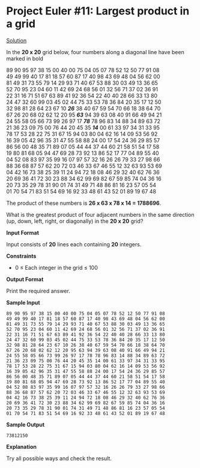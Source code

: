 # Project Euler #11: Largest product in a grid
[Solution](https://github.com/zhaohanson1/project_euler_plus/blob/master/11%20-%20Largest%20product%20in%20a%20grid/solution.md)

In the **20 x 20** grid below, four numbers along a diagonal line have been marked in bold

89 90 95 97 38 15 00 40 00 75 04 05 07 78 52 12 50 77 91 08  
49 49 99 40 17 81 18 57 60 87 17 40 98 43 69 48 04 56 62 00  
81 49 31 73 55 79 14 29 93 71 40 67 53 88 30 03 49 13 36 65  
52 70 95 23 04 60 11 42 69 24 68 56 01 32 56 71 37 02 36 91  
22 31 16 71 51 67 63 89 41 92 36 54 22 40 40 28 66 33 13 80  
24 47 32 60 99 03 45 02 44 75 33 53 78 36 84 20 35 17 12 50  
32 98 81 28 64 23 67 10 ***26*** 38 40 67 59 54 70 66 18 38 64 70  
67 26 20 68 02 62 12 20 95 ***63*** 94 39 63 08 40 91 66 49 94 21  
24 55 58 05 66 73 99 26 97 17 ***78*** 78 96 83 14 88 34 89 63 72  
21 36 23 09 75 00 76 44 20 45 35 ***14*** 00 61 33 97 34 31 33 95  
78 17 53 28 22 75 31 67 15 94 03 80 04 62 16 14 09 53 56 92  
16 39 05 42 96 35 31 47 55 58 88 24 00 17 54 24 36 29 85 57  
86 56 00 48 35 71 89 07 05 44 44 37 44 60 21 58 51 54 17 58  
19 80 81 68 05 94 47 69 28 73 92 13 86 52 17 77 04 89 55 40  
04 52 08 83 97 35 99 16 07 97 57 32 16 26 26 79 33 27 98 66  
88 36 68 87 57 62 20 72 03 46 33 67 46 55 12 32 63 93 53 69  
04 42 16 73 38 25 39 11 24 94 72 18 08 46 29 32 40 62 76 36  
20 69 36 41 72 30 23 88 34 62 99 69 82 67 59 85 74 04 36 16  
20 73 35 29 78 31 90 01 74 31 49 71 48 86 81 16 23 57 05 54  
01 70 54 71 83 51 54 69 16 92 33 48 61 43 52 01 89 19 67 48 

The product of these numbers is **26 x 63 x 78 x 14 = 1788696**.

What is the greatest product of four adjacent numbers in the same direction (up, down, left, right, or diagonally) in the **20 x 20** grid?

**Input Format**

Input consists of **20** lines each containing **20** integers.

**Constraints**
* 0 &le; Each integer in the grid &le; 100

**Output Format**

Print the required answer.

**Sample Input**
```
89 90 95 97 38 15 00 40 00 75 04 05 07 78 52 12 50 77 91 08  
49 49 99 40 17 81 18 57 60 87 17 40 98 43 69 48 04 56 62 00  
81 49 31 73 55 79 14 29 93 71 40 67 53 88 30 03 49 13 36 65  
52 70 95 23 04 60 11 42 69 24 68 56 01 32 56 71 37 02 36 91  
22 31 16 71 51 67 63 89 41 92 36 54 22 40 40 28 66 33 13 80  
24 47 32 60 99 03 45 02 44 75 33 53 78 36 84 20 35 17 12 50  
32 98 81 28 64 23 67 10 26 38 40 67 59 54 70 66 18 38 64 70  
67 26 20 68 02 62 12 20 95 63 94 39 63 08 40 91 66 49 94 21  
24 55 58 05 66 73 99 26 97 17 78 78 96 83 14 88 34 89 63 72  
21 36 23 09 75 00 76 44 20 45 35 14 00 61 33 97 34 31 33 95  
78 17 53 28 22 75 31 67 15 94 03 80 04 62 16 14 09 53 56 92  
16 39 05 42 96 35 31 47 55 58 88 24 00 17 54 24 36 29 85 57  
86 56 00 48 35 71 89 07 05 44 44 37 44 60 21 58 51 54 17 58  
19 80 81 68 05 94 47 69 28 73 92 13 86 52 17 77 04 89 55 40  
04 52 08 83 97 35 99 16 07 97 57 32 16 26 26 79 33 27 98 66  
88 36 68 87 57 62 20 72 03 46 33 67 46 55 12 32 63 93 53 69  
04 42 16 73 38 25 39 11 24 94 72 18 08 46 29 32 40 62 76 36  
20 69 36 41 72 30 23 88 34 62 99 69 82 67 59 85 74 04 36 16  
20 73 35 29 78 31 90 01 74 31 49 71 48 86 81 16 23 57 05 54  
01 70 54 71 83 51 54 69 16 92 33 48 61 43 52 01 89 19 67 48 
```

**Sample Output**
```
73812150
```

**Explanation**

Try all possible ways and check the result.
